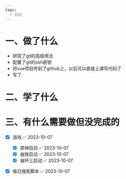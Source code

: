 ```yaml
---
tags:
  - 日记
---
```



# 一、做了什么

- 研究了git的高级用法
- 配置了git的ssh密钥
- 将vue项目传到了github上，以后可以直接上课写代码了
- 写了

# 二、学了什么




# 三、有什么需要做但没完成的
- [x] 游戏 ✅ 2023-10-07
	- [x] 原神启动 ✅ 2023-10-07
	- [x] 崩铁启动 ✅ 2023-10-07
	- [x] 崩坏三启动 ✅ 2023-10-07
- [x] 每日搜索脚本 ✅ 2023-10-07

